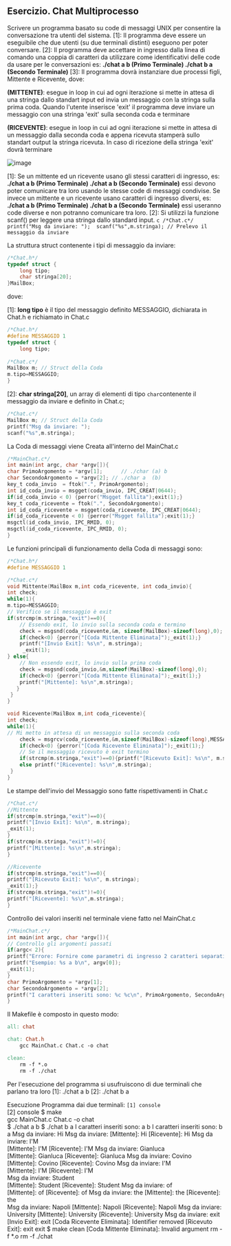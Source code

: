 ## Esercizio. Chat Multiprocesso

Scrivere un programma basato su code di messaggi UNIX per consentire la conversazione tra utenti del sistema. 
[1]: Il programma deve essere un eseguibile che due utenti (su due terminali distinti) eseguono per poter conversare.
[2]: Il programma deve accettare in ingresso dalla linea di comando una coppia di caratteri da utilizzare
        come identificativi delle code da usare per le conversazioni
        es: **./chat a b (Primo Terminale)  ./chat b a (Secondo Terminale)**
[3]: Il programma dovrà instanziare due processi figli, Mittente e Ricevente, dove:

  **(MITTENTE)**: esegue in loop in cui ad ogni iterazione si mette in attesa di una stringa dallo standart input
				                 ed invia un messaggio con la stringa sulla prima coda. Quando l'utente inserisce 'exit'
				                 il programma deve inviare un messaggio con una stringa 'exit' sulla seconda coda e terminare
				     
  **(RICEVENTE)**: esegue in loop in cui ad ogni iterazione si mette in attesa di un messaggio dalla seconda coda
								   e appena ricevuta stamperà sullo standart output la stringa ricevuta. In caso di ricezione della 
								   stringa 'exit' dovrà terminare
								   
![image](https://user-images.githubusercontent.com/93724872/143234187-26364783-5594-4445-8d3f-ae21bb58ab60.png)

[1]: Se un mittente ed un ricevente usano gli stessi caratteri di ingresso, 
		es: **./chat a b (Primo Terminale)  ./chat a b (Secondo Terminale)**
        essi devono poter comunicare tra loro usando le stesse code di messaggi condivise. 
        Se invece un mittente e un ricevente usano caratteri di ingresso diversi,
        es: **./chat a b (Primo Terminale)  ./chat b a (Secondo Terminale)**
        essi useranno code diverse e non potranno comunicare tra loro. 
[2]: Si utilizzi la funzione scanf() per leggere una stringa dallo standard input.
		```c
		/*Chat.c*/
		printf("Msg da inviare: ");	
		scanf("%s",m.stringa); // Prelevo il messaggio da inviare		
		```

La struttura struct contenente i tipi di messaggio da inviare:

```c
/*Chat.h*/
typedef struct {
	long tipo;		
	char stringa[20];	
}MailBox;
```

dove:

[1]: **long tipo** è il tipo del messaggio definito MESSAGGIO, 
dichiarata in Chat.h e richiamato in Chat.c

```c
/*Chat.h*/
#define MESSAGGIO 1
typedef struct {
	long tipo;
	
/*Chat.c*/
MailBox m; // Struct della Coda
m.tipo=MESSAGGIO;
}

```

[2]: **char stringa[20]**, un array di elementi di tipo ``char``contenente il messaggio da inviare e definito in Chat.c;

```c
/*Chat.c*/ 
MailBox m; // Struct della Coda
printf("Msg da inviare: ");				
scanf("%s",m.stringa);
```

La Coda di messaggi viene Creata all'interno del MainChat.c

```c
/*MainChat.c*/ 
int main(int argc, char *argv[]){
char PrimoArgomento = *argv[1];      // ./char (a) b
char SecondoArgomento = *argv[2]; // ./char a  (b)
key_t coda_invio  = ftok(".", PrimoArgomento);
int id_coda_invio = msgget(coda_invio, IPC_CREAT|0644);
if(id_coda_invio < 0) {perror("Msgget fallita");exit(1);}
key_t coda_ricevente = ftok(".", SecondoArgomento);
int id_coda_ricevente = msgget(coda_ricevente, IPC_CREAT|0644);
if(id_coda_ricevente < 0) {perror("Msgget fallita");exit(1);}
msgctl(id_coda_invio, IPC_RMID, 0);
msgctl(id_coda_ricevente, IPC_RMID, 0);
}
```

Le funzioni principali di funzionamento della Coda di messaggi sono:

```c
/*Chat.h*/
#define MESSAGGIO 1

/*Chat.c*/
void Mittente(MailBox m,int coda_ricevente, int coda_invio){
int check;
while(1){
m.tipo=MESSAGGIO;
// Verifico se il messaggio è exit
if(strcmp(m.stringa,"exit")==0){
	// Essendo exit, lo invio sulla seconda coda e termino
	check = msgsnd(coda_ricevente,&m, sizeof(MailBox)-sizeof(long),0);
	if(check<0) {perror("[Coda Mittente Eliminata]");_exit(1);}
	printf("[Invio Exit]: %s\n", m.stringa);
     _exit(1);
} else{
	// Non essendo exit, lo invio sulla prima coda
	check = msgsnd(coda_invio,&m,sizeof(MailBox)-sizeof(long),0);
    if(check<0) {perror("[Coda Mittente Eliminata]");_exit(1);}
	printf("[Mittente]: %s\n",m.stringa);
   }
 }
}

void Ricevente(MailBox m,int coda_ricevente){
int check;
while(1){
// Mi metto in attesa di un messaggio sulla seconda coda
	check = msgrcv(coda_ricevente,&m,sizeof(MailBox)-sizeof(long),MESSAGGIO,0);
	if(check<0) {perror("[Coda Ricevente Eliminata]");_exit(1);}
	// Se il messaggio ricevuto è exit termino
	if(strcmp(m.stringa,"exit")==0){printf("[Ricevuto Exit]: %s\n", m.stringa); _exit(1);}    
	else printf("[Ricevente]: %s\n",m.stringa);		
 }
}
```

Le stampe dell'invio del Messaggio sono fatte rispettivamenti in Chat.c

```c
/*Chat.c*/
//Mittente
if(strcmp(m.stringa,"exit")==0){
printf("[Invio Exit]: %s\n", m.stringa);
_exit(1);
}
if(strcmp(m.stringa,"exit")!=0){
printf("[Mittente]: %s\n",m.stringa);
}

//Ricevente
if(strcmp(m.stringa,"exit")==0){
printf("[Ricevuto Exit]: %s\n", m.stringa); 
_exit(1);}    
if(strcmp(m.stringa,"exit")!=0){
printf("[Ricevente]: %s\n",m.stringa);
}
```


Controllo dei valori inseriti nel terminale viene fatto nel MainChat.c

```c
/*MainChat.c*/
int main(int argc, char *argv[]){
// Controllo gli argomenti passati
if(argc< 2){
printf("Errore: Fornire come parametri di ingresso 2 caratteri separati da spazio\n");
printf("Esempio: %s a b\n", argv[0]);
_exit(1);
}
char PrimoArgomento = *argv[1];
char SecondoArgomento = *argv[2];
printf("I caratteri inseriti sono: %c %c\n", PrimoArgomento, SecondoArgomento);
}
```

Il Makefile è composto in questo modo: 

```Makefile
all: chat

chat: Chat.h
	gcc MainChat.c Chat.c -o chat 

clean:
	rm -f *.o
	rm -f ./chat
```

Per l'esecuzione del programma si usufruiscono di due terminali che parlano tra loro
[1]: ./chat a b
[2]: ./chat b a

Esecuzione Programma dai due terminali:
```[1] console                                                                ```[2] console
$ make                                                                            
gcc MainChat.c Chat.c -o chat                                       
$ ./chat a b                                                                     $ ./chat b a 
I caratteri inseriti sono: a b                                           I caratteri inseriti sono: b a
Msg da inviare: Hi															Msg da inviare:
	[Mittente]: Hi																[Ricevente]: Hi
Msg da inviare: I'M															
	[Mittente]: I'M																[Ricevente]: I'M
Msg da inviare: Gianluca												
	[Mittente]: Gianluca													[Ricevente]: Gianluca
Msg da inviare: Covino													
	[Mittente]: Covino														[Ricevente]: Covino
Msg da inviare: I'M															
	[Mittente]: I'M																[Ricevente]: I'M		
Msg da inviare: Student												
	[Mittente]: Student													[Ricevente]: Student
Msg da inviare: of 															
	[Mittente]: of																[Ricevente]: of
Msg da inviare: the 
	[Mittente]: the															[Ricevente]: the	
Msg da inviare: Napoli
	[Mittente]: Napoli														[Ricevente]: Napoli
Msg da inviare: University
	[Mittente]: University												[Ricevente]: University
Msg da inviare: exit
[Invio Exit]: exit																[Coda Ricevente Eliminata]: Identifier removed
[Ricevuto Exit]: exit														exit
$ make clean																	[Coda Mittente Eliminata]: Invalid argument
rm -f *.o
rm -f ./chat
```

